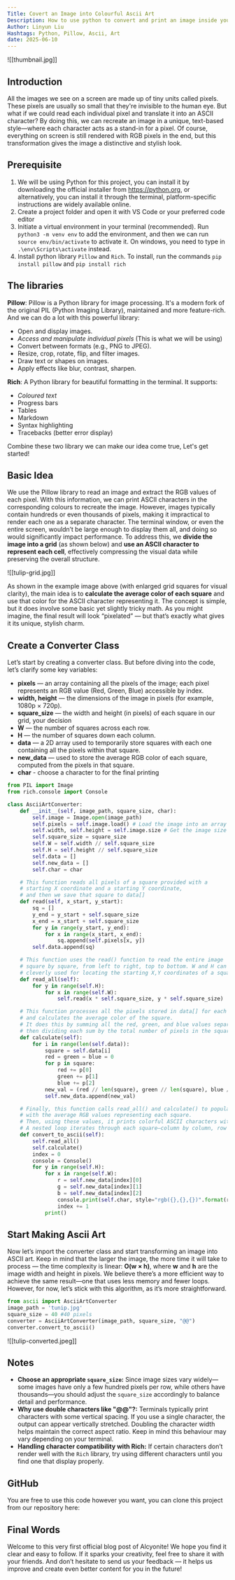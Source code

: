 ```yaml
---
Title: Covert an Image into Colourful Ascii Art
Description: How to use python to convert and print an image inside your terminal with colourful ascii characters.
Author: Linyun Liu
Hashtags: Python, Pillow, Ascii, Art
date: 2025-06-10
---
```

![[thumbnail.jpg]]
## Introduction
All the images we see on a screen are made up of tiny units called pixels. These pixels are usually so small that they're invisible to the human eye. But what if we could read each individual pixel and translate it into an ASCII character? By doing this, we can recreate an image in a unique, text-based style—where each character acts as a stand-in for a pixel. Of course, everything on screen is still rendered with RGB pixels in the end, but this transformation gives the image a distinctive and stylish look.

## Prerequisite
1. We will be using Python for this project, you can install it by downloading the official installer from https://python.org, or alternatively, you can install it through the terminal, platform-specific instructions are widely available online.
2. Create a project folder and open it with VS Code or your preferred code editor
3. Initiate a virtual environment in your terminal (recommended). Run `python3 -m venv env` to add the environment, and then we can run `source env/bin/activate` to activate it. On windows, you need to type in `.\env\Scripts\activate` instead.
4. Install python library `Pillow` and `Rich`. To install, run the commands `pip install pillow` and `pip install rich`

## The libraries
**Pillow**: Pillow is a Python library for image processing. It's a modern fork of the original PIL (Python Imaging Library), maintained and more feature-rich. And we can do a lot with this powerful library: 
- Open and display images.
- *Access and manipulate individual pixels* (This is what we will be using)
- Convert between formats (e.g., PNG to JPEG).
- Resize, crop, rotate, flip, and filter images.
- Draw text or shapes on images.
- Apply effects like blur, contrast, sharpen.

**Rich**:  A Python library for beautiful formatting in the terminal. It supports:
- *Coloured text*
- Progress bars
- Tables
- Markdown
- Syntax highlighting
- Tracebacks (better error display)

Combine these two library we can make our idea come true, Let's get started!

## Basic Idea
We use the Pillow library to read an image and extract the RGB values of each pixel. With this information, we can print ASCII characters in the corresponding colours to recreate the image. However, images typically contain hundreds or even thousands of pixels, making it impractical to render each one as a separate character. The terminal window, or even the entire screen, wouldn’t be large enough to display them all, and doing so would significantly impact performance. To address this, we **divide the image into a grid** (as shown below) and **use an ASCII character to represent each cell**, effectively compressing the visual data while preserving the overall structure.

![[tulip-grid.jpg]]

As shown in the example image above (with enlarged grid squares for visual clarity), the main idea is to **calculate the average color of each square** and use that color for the ASCII character representing it. The concept is simple, but it does involve some basic yet slightly tricky math. As you might imagine, the final result will look “pixelated” — but that’s exactly what gives it its unique, stylish charm.

## Create a Converter Class
Let’s start by creating a converter class. But before diving into the code, let’s clarify some key variables:
- **pixels** — an array containing all the pixels of the image; each pixel represents an RGB value (Red, Green, Blue) accessible by index.
- **width, height** — the dimensions of the image in pixels (for example, 1080p × 720p).
- **square_size** — the width and height (in pixels) of each square in our grid, your decision
- **W** — the number of squares across each row.
- **H** — the number of squares down each column.
- **data** — a 2D array used to temporarily store squares with each one containing all the pixels within that square.
- **new_data** — used to store the average RGB color of each square, computed from the pixels in that square.
- **char** - choose a character to for the final printing
```python
from PIL import Image
from rich.console import Console 

class AsciiArtConverter:
    def __init__(self, image_path, square_size, char):
        self.image = Image.open(image_path)
        self.pixels = self.image.load() # Load the image into an array of pixels
        self.width, self.height = self.image.size # Get the image size (width and height in pixels)
        self.square_size = square_size
        self.W = self.width // self.square_size
        self.H = self.height // self.square_size
        self.data = []
        self.new_data = []
        self.char = char

	# This function reads all pixels of a square provided with a 
	# starting X coordinate and a starting Y coordinate,
	# and then we save that square to data[]
    def read(self, x_start, y_start):
        sq = []
        y_end = y_start + self.square_size
        x_end = x_start + self.square_size
        for y in range(y_start, y_end):
            for x in range(x_start, x_end):
                sq.append(self.pixels[x, y])
        self.data.append(sq)

	# This function uses the read() function to read the entire image
	# square by square, from left to right, top to bottom. W and H can be
	# cleverly used for locating the starting X,Y coordinates of a square
    def read_all(self):
        for y in range(self.H):
            for x in range(self.W):
                self.read(x * self.square_size, y * self.square_size)

	# This function processes all the pixels stored in data[] for each square
	# and calculates the average color of the square.
	# It does this by summing all the red, green, and blue values separately,
	# then dividing each sum by the total number of pixels in the square.
    def calculate(self):
        for i in range(len(self.data)):
            square = self.data[i]
            red = green = blue = 0
            for p in square:
                red += p[0]
                green += p[1]
                blue += p[2]
            new_val = (red // len(square), green // len(square), blue // len(square))
            self.new_data.append(new_val)

	# Finally, this function calls read_all() and calculate() to populate new_data[]
	# with the average RGB values representing each square.
	# Then, using these values, it prints colorful ASCII characters with the Rich library.
	# A nested loop iterates through each square—column by column, row by row—to display the output.
    def convert_to_ascii(self):
        self.read_all()
        self.calculate()
        index = 0
        console = Console()
        for y in range(self.H):
            for x in range(self.W):
                r = self.new_data[index][0]
                g = self.new_data[index][1]
                b = self.new_data[index][2]
                console.print(self.char, style="rgb({},{},{})".format(r, g, b), end="")
                index += 1
            print()
```

## Start Making Ascii Art
Now let’s import the converter class and start transforming an image into ASCII art. Keep in mind that the larger the image, the more time it will take to process — the time complexity is linear: **O(w × h)**, where **w** and **h** are the image width and height in pixels. We believe there’s a more efficient way to achieve the same result—one that uses less memory and fewer loops. However, for now, let’s stick with this algorithm, as it’s more straightforward. 
```python
from ascii import AsciiArtConverter
image_path = 'tunip.jpg'
square_size = 40 #40 pixels
converter = AsciiArtConverter(image_path, square_size, "@@")
converter.convert_to_ascii()
```

![[tulip-converted.jpeg]]

## Notes
- **Choose an appropriate `square_size`:** Since image sizes vary widely—some images have only a few hundred pixels per row, while others have thousands—you should adjust the `square_size` accordingly to balance detail and performance.
- **Why use double characters like "@@"?:** Terminals typically print characters with some vertical spacing. If you use a single character, the output can appear vertically stretched. Doubling the character width helps maintain the correct aspect ratio. Keep in mind this behaviour may vary depending on your terminal.
- **Handling character compatibility with Rich:** If certain characters don’t render well with the `Rich` library, try using different characters until you find one that display properly.
## GitHub
You are free to use this code however you want, you can clone this project from our repository here: 

## Final Words
Welcome to this very first official blog post of Alcyonite! We hope you find it clear and easy to follow. If it sparks your creativity, feel free to share it with your friends. And don’t hesitate to send us your feedback — it helps us improve and create even better content for you in the future!
